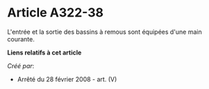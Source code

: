 # Article A322-38

L'entrée et la sortie des bassins à remous sont équipées d'une main courante.

**Liens relatifs à cet article**

_Créé par_:

  - Arrêté du 28 février 2008 - art. (V)
